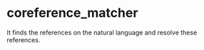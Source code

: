 # coreference_matcher
 
 It finds the references on the natural language and resolve these references. 